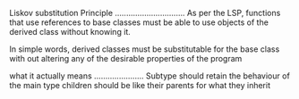 Liskov substitution Principle
...............................
As per the LSP, functions that use references to base classes
           must be able to use objects of the derived class without knowing it.
           
In simple words, derived classes must be substitutable for the base class with out altering
any of the desirable properties of the program

what it actually means
......................
Subtype should retain the behaviour of the main type
children should be like their parents for what they inherit
